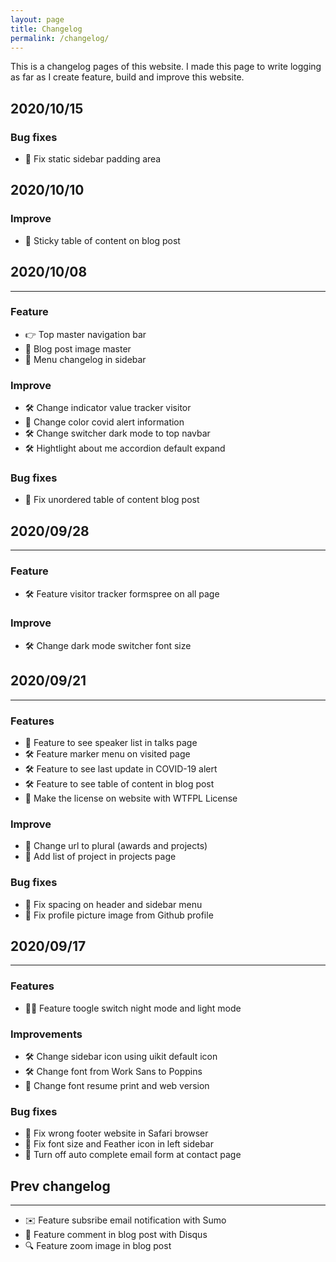 ```yaml
---
layout: page
title: Changelog
permalink: /changelog/
---
```


This is a changelog pages of this website. I made this page to write logging as far as I create feature, build and improve this website.

## 2020/10/15

### Bug fixes

- <span class="uk-margin-small-right">🐞</span> Fix static sidebar padding area

## 2020/10/10

### Improve

- <span class="uk-margin-small-right">📄</span> Sticky table of content on blog post

## 2020/10/08

---

### Feature

- <span class="uk-margin-small-right">👉</span> Top master navigation bar
- <span class="uk-margin-small-right">🌄</span> Blog post image master
- <span class="uk-margin-small-right">📄</span> Menu changelog in sidebar

### Improve

- <span class="uk-margin-small-right">🛠</span> Change indicator value tracker visitor
- <span class="uk-margin-small-right">🦠</span> Change color covid alert information
- <span class="uk-margin-small-right">🛠</span> Change switcher dark mode to top navbar
- <span class="uk-margin-small-right">🛠</span> Hightlight about me accordion default expand

### Bug fixes

- <span class="uk-margin-small-right">🐞</span> Fix unordered table of content blog post

## 2020/09/28

---

### Feature

- <span class="uk-margin-small-right">🛠</span> Feature visitor tracker formspree on all page

### Improve

- <span class="uk-margin-small-right">🛠</span> Change dark mode switcher font size

## 2020/09/21

---

### Features

- <span class="uk-margin-small-right">🎤</span> Feature to see speaker list in talks page
- <span class="uk-margin-small-right">🛠</span> Feature marker menu on visited page
- <span class="uk-margin-small-right">🛠</span> Feature to see last update in COVID-19 alert
- <span class="uk-margin-small-right">🛠</span> Feature to see table of content in blog post
- <span class="uk-margin-small-right">📄</span> Make the license on website with WTFPL License

### Improve

- <span class="uk-margin-small-right">📄</span> Change url to plural (awards and projects)
- <span class="uk-margin-small-right">📄</span> Add list of project in projects page

### Bug fixes

- <span class="uk-margin-small-right">🐞</span> Fix spacing on header and sidebar menu
- <span class="uk-margin-small-right">🐞</span> Fix profile picture image from Github profile

## 2020/09/17

---

### Features

- <span class="uk-margin-small-right">🧛‍♂️</span> Feature toogle switch night mode and light mode

### Improvements

- <span class="uk-margin-small-right">🛠</span> Change sidebar icon using uikit default icon
- <span class="uk-margin-small-right">🛠</span> Change font from Work Sans to Poppins
- <span class="uk-margin-small-right">📄</span> Change font resume print and web version

### Bug fixes

- <span class="uk-margin-small-right">🐞</span> Fix wrong footer website in Safari browser
- <span class="uk-margin-small-right">🐞</span> Fix font size and Feather icon in left sidebar
- <span class="uk-margin-small-right">🐞</span> Turn off auto complete email form at contact page

## Prev changelog

---

- <span class="uk-margin-small-right">✉️</span> Feature subsribe email notification with Sumo
- <span class="uk-margin-small-right">💬</span> Feature comment in blog post with Disqus
- <span class="uk-margin-small-right">🔍</span> Feature zoom image in blog post
